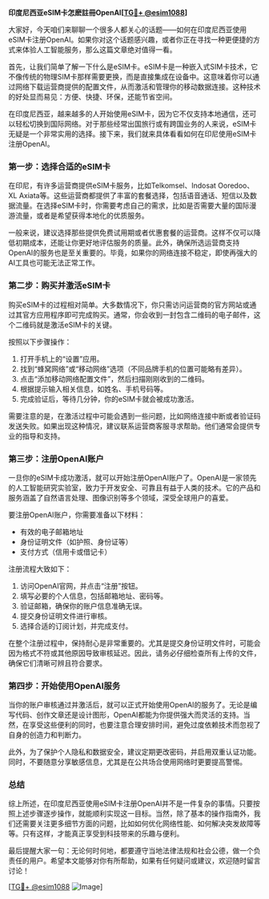 **印度尼西亚eSIM卡怎麽註冊OpenAI[[TG💪+ @esim1088](https://t.me/s/esim1088)]**

大家好，今天咱们来聊聊一个很多人都关心的话题——如何在印度尼西亚使用eSIM卡注册OpenAI。如果你对这个话题感兴趣，或者你正在寻找一种更便捷的方式来体验人工智能服务，那么这篇文章绝对值得一看。

首先，让我们简单了解一下什么是eSIM卡。eSIM卡是一种嵌入式SIM卡技术，它不像传统的物理SIM卡那样需要更换，而是直接集成在设备中。这意味着你可以通过网络下载运营商提供的配置文件，从而激活和管理你的移动数据连接。这种技术的好处显而易见：方便、快捷、环保，还能节省空间。

在印度尼西亚，越来越多的人开始使用eSIM卡，因为它不仅支持本地通信，还可以轻松切换到国际网络。对于那些经常出国旅行或有跨国业务的人来说，eSIM卡无疑是一个非常实用的选择。接下来，我们就来具体看看如何在印尼使用eSIM卡注册OpenAI。

### 第一步：选择合适的eSIM卡

在印尼，有许多运营商提供eSIM卡服务，比如Telkomsel、Indosat Ooredoo、XL Axiata等。这些运营商都提供了丰富的套餐选择，包括语音通话、短信以及数据流量。在选择eSIM卡时，你需要考虑自己的需求，比如是否需要大量的国际漫游流量，或者是希望获得本地化的优质服务。

一般来说，建议选择那些提供免费试用期或者优惠套餐的运营商。这样不仅可以降低初期成本，还能让你更好地评估服务的质量。此外，确保所选运营商支持OpenAI的服务也是至关重要的。毕竟，如果你的网络连接不稳定，即使再强大的AI工具也可能无法正常工作。

### 第二步：购买并激活eSIM卡

购买eSIM卡的过程相对简单。大多数情况下，你只需访问运营商的官方网站或通过其官方应用程序即可完成购买。通常，你会收到一封包含二维码的电子邮件，这个二维码就是激活eSIM卡的关键。

按照以下步骤操作：

1. 打开手机上的“设置”应用。
2. 找到“蜂窝网络”或“移动网络”选项（不同品牌手机的位置可能略有差异）。
3. 点击“添加移动网络配置文件”，然后扫描刚刚收到的二维码。
4. 根据提示输入相关信息，如姓名、手机号码等。
5. 完成验证后，等待几分钟，你的eSIM卡就会被成功激活。

需要注意的是，在激活过程中可能会遇到一些问题，比如网络连接中断或者验证码发送失败。如果出现这种情况，建议联系运营商客服寻求帮助。他们通常会提供专业的指导和支持。

### 第三步：注册OpenAI账户

一旦你的eSIM卡成功激活，就可以开始注册OpenAI账户了。OpenAI是一家领先的人工智能研究实验室，致力于开发安全、可靠且有益于人类的技术。它的产品和服务涵盖了自然语言处理、图像识别等多个领域，深受全球用户的喜爱。

要注册OpenAI账户，你需要准备以下材料：

- 有效的电子邮箱地址
- 身份证明文件（如护照、身份证等）
- 支付方式（信用卡或借记卡）

注册流程大致如下：

1. 访问OpenAI官网，并点击“注册”按钮。
2. 填写必要的个人信息，包括邮箱地址、密码等。
3. 验证邮箱，确保你的账户信息准确无误。
4. 提交身份证明文件进行审核。
5. 选择合适的订阅计划，并完成支付。

在整个注册过程中，保持耐心是非常重要的。尤其是提交身份证明文件时，可能会因为格式不符或其他原因导致审核延迟。因此，请务必仔细检查所有上传的文件，确保它们清晰可辨且符合要求。

### 第四步：开始使用OpenAI服务

当你的账户审核通过并激活后，就可以正式开始使用OpenAI的服务了。无论是编写代码、创作文章还是设计图形，OpenAI都能为你提供强大而灵活的支持。当然，在享受这些便利的同时，也要注意合理安排时间，避免过度依赖技术而忽视了自身的创造力和判断力。

此外，为了保护个人隐私和数据安全，建议定期更改密码，并启用双重认证功能。同时，不要随意分享敏感信息，尤其是在公共场合使用网络时更要提高警惕。

### 总结

综上所述，在印度尼西亚使用eSIM卡注册OpenAI并不是一件复杂的事情。只要按照上述步骤逐步操作，就能顺利实现这一目标。当然，除了基本的操作指南外，我们还需要关注更多细节方面的问题，比如如何优化网络性能、如何解决突发故障等等。只有这样，才能真正享受到科技带来的乐趣与便利。

最后提醒大家一句：无论何时何地，都要遵守当地法律法规和社会公德，做一个负责任的用户。希望本文能够对你有所帮助，如果有任何疑问或建议，欢迎随时留言讨论！

[[TG💪+ @esim1088](https://t.me/s/esim1088) ![Image](https://i.postimg.cc/4NQfJmqS/Snipaste-2025-05-13-00-14-12.png)]